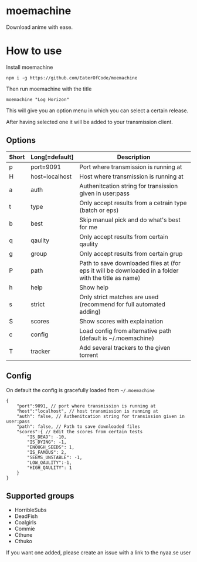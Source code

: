 # moemachine

Download anime with ease.

# How to use

Install moemachine
```
npm i -g https://github.com/EaterOfCode/moemachine
```

Then run moemachine with the title

```
moemachine "Log Horizon"
```

This will give you an option menu in which you can select a certain release.

After having selected one it will be added to your transmission client.

## Options


| Short | Long[=default] | Description                                            |
| ----- | -------------- | ------------------------------------------------------ |
| p     | port=9091      | Port where transmission is running at                  |
| H     | host=localhost | Host where transmission is running at                  |
| a     | auth           | Authenitcation string for transission given in user:pass |
| t     | type           | Only accept results from a cetrain type (batch or eps) |
| b     | best           | Skip manual pick and do what's best for me             |
| q     | qaulity        | Only accept results from certain qaulity               |
| g     | group          | Only accept results from certain grup                  |
| P     | path           | Path to save downloaded files at (for eps it will be downloaded in a folder with the title as name) |
| h     | help           | Show help                                              |
| s     | strict         | Only strict matches are used (recommend for full automated adding)                          |
| S     | scores         | Show scores with explaination                          |
| c     | config         | Load config from alternative path (default is ~/.moemachine) |
| T     | tracker        | Add several trackers to the given torrent              |

## Config

On default the config is gracefully loaded from `~/.moemachine`

```
{
	"port":9091, // port where transmission is running at
	"host":"localhost", // host transmission is running at
	"auth": false, // Authenitcation string for transission given in user:pass 
	"path": false, // Path to save downloaded files
	"scores":{ // Edit the scores from certain tests
		"IS_DEAD": -10, 
		"IS_DYING": -1,
		"ENOUGH_SEEDS": 1,
		"IS_FAMOUS": 2,
		"SEEMS_UNSTABLE": -1,
		"LOW_QAULITY":-1,
		"HIGH_QAULITY": 1
	}
}
```

## Supported groups

- HorribleSubs
- DeadFish
- Coalgirls
- Commie
- Cthune
- Cthuko

If you want one added, please create an issue with a link to the nyaa.se user